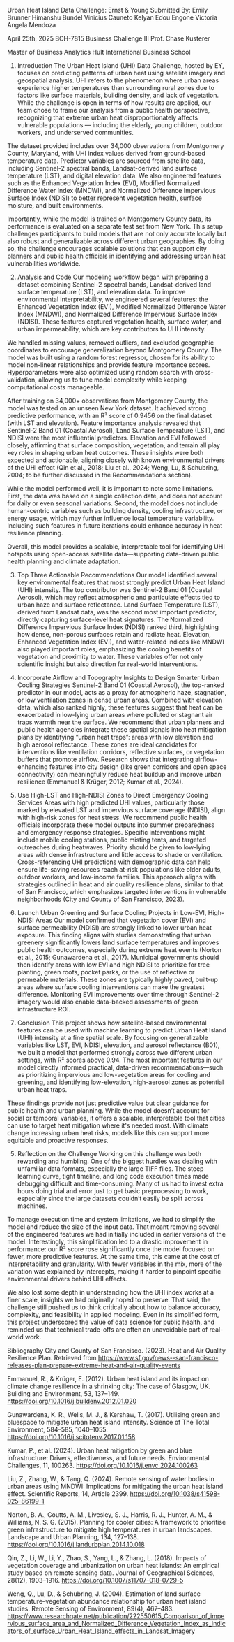 Urban Heat Island Data Challenge: Ernst & Young
Submitted By: Emily Brunner Himanshu Bundel Vinicius Cauneto Kelyan Edou Engone Victoria Angela Mendoza

April 25th, 2025 BCH-7815 Business Challenge III Prof. Chase Kusterer

Master of Business Analytics Hult International Business School

1. Introduction
The Urban Heat Island (UHI) Data Challenge, hosted by EY, focuses on predicting patterns of urban heat using satellite imagery and geospatial analysis. UHI refers to the phenomenon where urban areas experience higher temperatures than surrounding rural zones due to factors like surface materials, building density, and lack of vegetation. While the challenge is open in terms of how results are applied, our team chose to frame our analysis from a public health perspective, recognizing that extreme urban heat disproportionately affects vulnerable populations — including the elderly, young children, outdoor workers, and underserved communities.

The dataset provided includes over 34,000 observations from Montgomery County, Maryland, with UHI index values derived from ground-based temperature data. Predictor variables are sourced from satellite data, including Sentinel-2 spectral bands, Landsat-derived land surface temperature (LST), and digital elevation data. We also engineered features such as the Enhanced Vegetation Index (EVI), Modified Normalized Difference Water Index (MNDWI), and Normalized Difference Impervious Surface Index (NDISI) to better represent vegetation health, surface moisture, and built environments.

Importantly, while the model is trained on Montgomery County data, its performance is evaluated on a separate test set from New York. This setup challenges participants to build models that are not only accurate locally but also robust and generalizable across different urban geographies. By doing so, the challenge encourages scalable solutions that can support city planners and public health officials in identifying and addressing urban heat vulnerabilities worldwide.

2. Analysis and Code
Our modeling workflow began with preparing a dataset combining Sentinel-2 spectral bands, Landsat-derived land surface temperature (LST), and elevation data. To improve environmental interpretability, we engineered several features: the Enhanced Vegetation Index (EVI), Modified Normalized Difference Water Index (MNDWI), and Normalized Difference Impervious Surface Index (NDISI). These features captured vegetation health, surface water, and urban impermeability, which are key contributors to UHI intensity.

We handled missing values, removed outliers, and excluded geographic coordinates to encourage generalization beyond Montgomery County. The model was built using a random forest regressor, chosen for its ability to model non-linear relationships and provide feature importance scores. Hyperparameters were also optimized using random search with cross-validation, allowing us to tune model complexity while keeping computational costs manageable.

After training on 34,000+ observations from Montgomery County, the model was tested on an unseen New York dataset. It achieved strong predictive performance, with an R² score of 0.9456 on the final dataset (with LST and elevation). Feature importance analysis revealed that Sentinel-2 Band 01 (Coastal Aerosol), Land Surface Temperature (LST), and NDISI were the most influential predictors. Elevation and EVI followed closely, affirming that surface composition, vegetation, and terrain all play key roles in shaping urban heat outcomes. These insights were both expected and actionable, aligning closely with known environmental drivers of the UHI effect (Qin et al., 2018; Liu et al., 2024; Weng, Lu, & Schubring, 2004; to be further discussed in the Recommendations section).

While the model performed well, it is important to note some limitations. First, the data was based on a single collection date, and does not account for daily or even seasonal variations. Second, the model does not include human-centric variables such as building density, cooling infrastructure, or energy usage, which may further influence local temperature variability. Including such features in future iterations could enhance accuracy in heat resilience planning.

Overall, this model provides a scalable, interpretable tool for identifying UHI hotspots using open-access satellite data—supporting data-driven public health planning and climate adaptation.

3. Top Three Actionable Recommendations
Our model identified several key environmental features that most strongly predict Urban Heat Island (UHI) intensity. The top contributor was Sentinel-2 Band 01 (Coastal Aerosol), which may reflect atmospheric and particulate effects tied to urban haze and surface reflectance. Land Surface Temperature (LST), derived from Landsat data, was the second most important predictor, directly capturing surface-level heat signatures. The Normalized Difference Impervious Surface Index (NDISI) ranked third, highlighting how dense, non-porous surfaces retain and radiate heat. Elevation, Enhanced Vegetation Index (EVI), and water-related indices like MNDWI also played important roles, emphasizing the cooling benefits of vegetation and proximity to water. These variables offer not only scientific insight but also direction for real-world interventions.

1. Incorporate Airflow and Topography Insights to Design Smarter Urban Cooling Strategies
Sentinel-2 Band 01 (Coastal Aerosol), the top-ranked predictor in our model, acts as a proxy for atmospheric haze, stagnation, or low ventilation zones in dense urban areas. Combined with elevation data, which also ranked highly, these features suggest that heat can be exacerbated in low-lying urban areas where polluted or stagnant air traps warmth near the surface. We recommend that urban planners and public health agencies integrate these spatial signals into heat mitigation plans by identifying “urban heat traps”: areas with low elevation and high aerosol reflectance. These zones are ideal candidates for interventions like ventilation corridors, reflective surfaces, or vegetation buffers that promote airflow. Research shows that integrating airflow-enhancing features into city design (like green corridors and open space connectivity) can meaningfully reduce heat buildup and improve urban resilience (Emmanuel & Krüger, 2012; Kumar et al., 2024).

2. Use High-LST and High-NDISI Zones to Direct Emergency Cooling Services
Areas with high predicted UHI values, particularly those marked by elevated LST and impervious surface coverage (NDISI), align with high-risk zones for heat stress. We recommend public health officials incorporate these model outputs into summer preparedness and emergency response strategies. Specific interventions might include mobile cooling stations, public misting tents, and targeted outreaches during heatwaves. Priority should be given to low-lying areas with dense infrastructure and little access to shade or ventilation. Cross-referencing UHI predictions with demographic data can help ensure life-saving resources reach at-risk populations like older adults, outdoor workers, and low-income families. This approach aligns with strategies outlined in heat and air quality resilience plans, similar to that of San Francisco, which emphasizes targeted interventions in vulnerable neighborhoods (City and County of San Francisco, 2023).

3. Launch Urban Greening and Surface Cooling Projects in Low-EVI, High-NDISI Areas
Our model confirmed that vegetation cover (EVI) and surface permeability (NDISI) are strongly linked to lower urban heat exposure. This finding aligns with studies demonstrating that urban greenery significantly lowers land surface temperatures and improves public health outcomes, especially during extreme heat events (Norton et al., 2015; Gunawardena et al., 2017). Municipal governments should then identify areas with low EVI and high NDISI to prioritize for tree planting, green roofs, pocket parks, or the use of reflective or permeable materials. These zones are typically highly paved, built-up areas where surface cooling interventions can make the greatest difference. Monitoring EVI improvements over time through Sentinel-2 imagery would also enable data-backed assessments of green infrastructure ROI.

4. Conclusion
This project shows how satellite-based environmental features can be used with machine learning to predict Urban Heat Island (UHI) intensity at a fine spatial scale. By focusing on generalizable variables like LST, EVI, NDISI, elevation, and aerosol reflectance (B01), we built a model that performed strongly across two different urban settings, with R² scores above 0.94. The most important features in our model directly informed practical, data-driven recommendations—such as prioritizing impervious and low-vegetation areas for cooling and greening, and identifying low-elevation, high-aerosol zones as potential urban heat traps.

These findings provide not just predictive value but clear guidance for public health and urban planning. While the model doesn’t account for social or temporal variables, it offers a scalable, interpretable tool that cities can use to target heat mitigation where it's needed most. With climate change increasing urban heat risks, models like this can support more equitable and proactive responses.

5. Reflection on the Challenge
Working on this challenge was both rewarding and humbling. One of the biggest hurdles was dealing with unfamiliar data formats, especially the large TIFF files. The steep learning curve, tight timeline, and long code execution times made debugging difficult and time-consuming. Many of us had to invest extra hours doing trial and error just to get basic preprocessing to work, especially since the large datasets couldn’t easily be split across machines.

To manage execution time and system limitations, we had to simplify the model and reduce the size of the input data. That meant removing several of the engineered features we had initially included in earlier versions of the model. Interestingly, this simplification led to a drastic improvement in performance: our R² score rose significantly once the model focused on fewer, more predictive features. At the same time, this came at the cost of interpretability and granularity. With fewer variables in the mix, more of the variation was explained by intercepts, making it harder to pinpoint specific environmental drivers behind UHI effects.

We also lost some depth in understanding how the UHI index works at a finer scale, insights we had originally hoped to preserve. That said, the challenge still pushed us to think critically about how to balance accuracy, complexity, and feasibility in applied modeling. Even in its simplified form, this project underscored the value of data science for public health, and reminded us that technical trade-offs are often an unavoidable part of real-world work.

Bibliography
City and County of San Francisco. (2023). Heat and Air Quality Resilience Plan. Retrieved from https://www.sf.gov/news--san-francisco-releases-plan-prepare-extreme-heat-and-air-quality-events

Emmanuel, R., & Krüger, E. (2012). Urban heat island and its impact on climate change resilience in a shrinking city: The case of Glasgow, UK. Building and Environment, 53, 137–149. https://doi.org/10.1016/j.buildenv.2012.01.020

Gunawardena, K. R., Wells, M. J., & Kershaw, T. (2017). Utilising green and bluespace to mitigate urban heat island intensity. Science of The Total Environment, 584–585, 1040–1055. https://doi.org/10.1016/j.scitotenv.2017.01.158

Kumar, P., et al. (2024). Urban heat mitigation by green and blue infrastructure: Drivers, effectiveness, and future needs. Environmental Challenges, 11, 100263. https://doi.org/10.1016/j.envc.2024.100263

Liu, Z., Zhang, W., & Tang, Q. (2024). Remote sensing of water bodies in urban areas using MNDWI: Implications for mitigating the urban heat island effect. Scientific Reports, 14, Article 2399. https://doi.org/10.1038/s41598-025-86199-1

Norton, B. A., Coutts, A. M., Livesley, S. J., Harris, R. J., Hunter, A. M., & Williams, N. S. G. (2015). Planning for cooler cities: A framework to prioritise green infrastructure to mitigate high temperatures in urban landscapes. Landscape and Urban Planning, 134, 127–138. https://doi.org/10.1016/j.landurbplan.2014.10.018

Qin, Z., Li, W., Li, Y., Zhao, S., Yang, L., & Zhang, L. (2018). Impacts of vegetation coverage and urbanization on urban heat islands: An empirical study based on remote sensing data. Journal of Geographical Sciences, 28(12), 1903–1916. https://doi.org/10.1007/s11707-018-0729-5

Weng, Q., Lu, D., & Schubring, J. (2004). Estimation of land surface temperature–vegetation abundance relationship for urban heat island studies. Remote Sensing of Environment, 89(4), 467–483. https://www.researchgate.net/publication/222550615_Comparison_of_impervious_surface_area_and_Normalized_Difference_Vegetation_Index_as_indicators_of_surface_Urban_Heat_Island_effects_in_Landsat_Imagery
